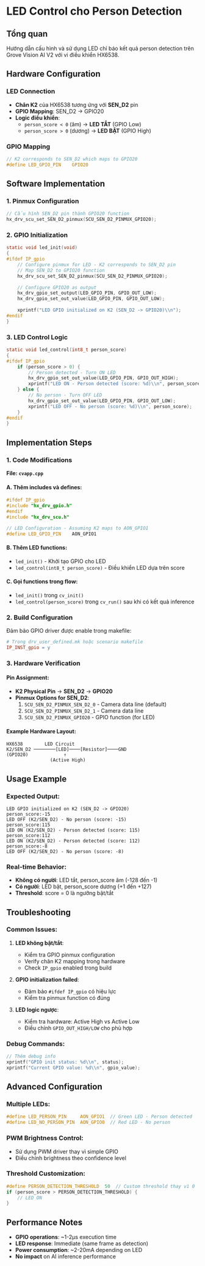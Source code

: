 # LED Control cho Person Detection

## Tổng quan

Hướng dẫn cấu hình và sử dụng LED chỉ báo kết quả person detection trên Grove Vision AI V2 với vi điều khiển HX6538.

## Hardware Configuration

### LED Connection
- **Chân K2** của HX6538 tương ứng với **SEN_D2** pin
- **GPIO Mapping**: SEN_D2 → GPIO20
- **Logic điều khiển**:
  - `person_score < 0` (âm) → **LED TẮT** (GPIO Low)
  - `person_score > 0` (dương) → **LED BẬT** (GPIO High)

### GPIO Mapping
```c
// K2 corresponds to SEN_D2 which maps to GPIO20
#define LED_GPIO_PIN    GPIO20
```

## Software Implementation

### 1. Pinmux Configuration
```c
// Cấu hình SEN_D2 pin thành GPIO20 function
hx_drv_scu_set_SEN_D2_pinmux(SCU_SEN_D2_PINMUX_GPIO20);
```

### 2. GPIO Initialization
```c
static void led_init(void)
{
#ifdef IP_gpio
    // Configure pinmux for LED - K2 corresponds to SEN_D2 pin
    // Map SEN_D2 to GPIO20 function
    hx_drv_scu_set_SEN_D2_pinmux(SCU_SEN_D2_PINMUX_GPIO20);
    
    // Configure GPIO20 as output
    hx_drv_gpio_set_output(LED_GPIO_PIN, GPIO_OUT_LOW);
    hx_drv_gpio_set_out_value(LED_GPIO_PIN, GPIO_OUT_LOW);
    
    xprintf("LED GPIO initialized on K2 (SEN_D2 -> GPIO20)\\n");
#endif
}
```

### 3. LED Control Logic
```c
static void led_control(int8_t person_score)
{
#ifdef IP_gpio
    if (person_score > 0) {
        // Person detected - Turn ON LED
        hx_drv_gpio_set_out_value(LED_GPIO_PIN, GPIO_OUT_HIGH);
        xprintf("LED ON - Person detected (score: %d)\\n", person_score);
    } else {
        // No person - Turn OFF LED  
        hx_drv_gpio_set_out_value(LED_GPIO_PIN, GPIO_OUT_LOW);
        xprintf("LED OFF - No person (score: %d)\\n", person_score);
    }
#endif
}
```

## Implementation Steps

### 1. Code Modifications

**File: `cvapp.cpp`**

#### A. Thêm includes và defines:
```cpp
#ifdef IP_gpio
#include "hx_drv_gpio.h"
#endif
#include "hx_drv_scu.h"

// LED Configuration - Assuming K2 maps to AON_GPIO1
#define LED_GPIO_PIN    AON_GPIO1
```

#### B. Thêm LED functions:
- `led_init()` - Khởi tạo GPIO cho LED
- `led_control(int8_t person_score)` - Điều khiển LED dựa trên score

#### C. Gọi functions trong flow:
- `led_init()` trong `cv_init()`
- `led_control(person_score)` trong `cv_run()` sau khi có kết quả inference

### 2. Build Configuration

Đảm bảo GPIO driver được enable trong makefile:
```makefile
# Trong drv_user_defined.mk hoặc scenario makefile
IP_INST_gpio = y
```

### 3. Hardware Verification

#### Pin Assignment:
- **K2 Physical Pin** → **SEN_D2** → **GPIO20**
- **Pinmux Options for SEN_D2**:
  1. `SCU_SEN_D2_PINMUX_SEN_D2_0` - Camera data line (default)
  2. `SCU_SEN_D2_PINMUX_SEN_D2_1` - Camera data line
  3. `SCU_SEN_D2_PINMUX_GPIO20` - GPIO function (for LED)

#### Example Hardware Layout:
```
HX6538        LED Circuit
K2/SEN_D2 ────────[LED]────[Resistor]────GND
(GPIO20)             ↑
                (Active High)
```

## Usage Example

### Expected Output:
```
LED GPIO initialized on K2 (SEN_D2 -> GPIO20)
person_score:-15
LED OFF (K2/SEN_D2) - No person (score: -15)
person_score:115
LED ON (K2/SEN_D2) - Person detected (score: 115)
person_score:112  
LED ON (K2/SEN_D2) - Person detected (score: 112)
person_score:-8
LED OFF (K2/SEN_D2) - No person (score: -8)
```

### Real-time Behavior:
- **Không có người**: LED tắt, person_score âm (-128 đến -1)
- **Có người**: LED bật, person_score dương (+1 đến +127)
- **Threshold**: score = 0 là ngưỡng bật/tắt

## Troubleshooting

### Common Issues:

1. **LED không bật/tắt**:
   - Kiểm tra GPIO pinmux configuration
   - Verify chân K2 mapping trong hardware
   - Check `IP_gpio` enabled trong build

2. **GPIO initialization failed**:
   - Đảm bảo `#ifdef IP_gpio` có hiệu lực
   - Kiểm tra pinmux function có đúng

3. **LED logic ngược**:
   - Kiểm tra hardware: Active High vs Active Low
   - Điều chỉnh `GPIO_OUT_HIGH/LOW` cho phù hợp

### Debug Commands:
```c
// Thêm debug info
xprintf("GPIO init status: %d\\n", status);
xprintf("Current GPIO value: %d\\n", gpio_value);
```

## Advanced Configuration

### Multiple LEDs:
```c
#define LED_PERSON_PIN     AON_GPIO1  // Green LED - Person detected
#define LED_NO_PERSON_PIN  AON_GPIO0  // Red LED - No person
```

### PWM Brightness Control:
- Sử dụng PWM driver thay vì simple GPIO
- Điều chỉnh brightness theo confidence level

### Threshold Customization:
```c
#define PERSON_DETECTION_THRESHOLD  50  // Custom threshold thay vì 0
if (person_score > PERSON_DETECTION_THRESHOLD) {
    // LED ON
}
```

## Performance Notes

- **GPIO operations**: ~1-2μs execution time
- **LED response**: Immediate (same frame as detection)
- **Power consumption**: ~2-20mA depending on LED
- **No impact** on AI inference performance